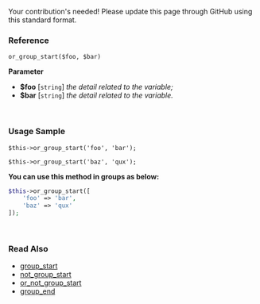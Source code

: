 Your contribution's needed!
Please update this page through GitHub using this standard format.

### Reference
`or_group_start($foo, $bar)`

**Parameter**
* **$foo** [`string`] *the detail related to the variable;*
* **$bar** [`string`] *the detail related to the variable.*

&nbsp;

### Usage Sample
`$this->or_group_start('foo', 'bar');`

`$this->or_group_start('baz', 'qux');`

**You can use this method in groups as below:**
```php
$this->or_group_start([
    'foo' => 'bar',
    'baz' => 'qux'
]);
```

&nbsp;

### Read Also
* [group_start](./group_start)
* [not_group_start](./not_group_start)
* [or_not_group_start](./or_not_group_start)
* [group_end](./group_end)
